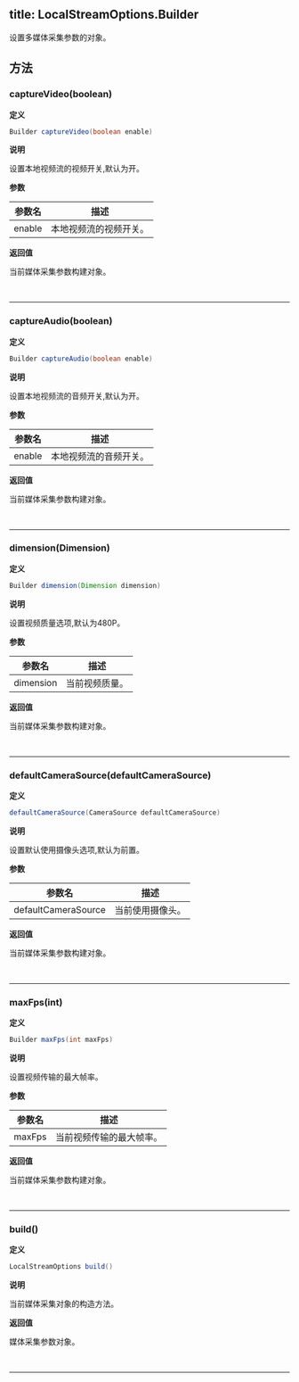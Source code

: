 title: LocalStreamOptions.Builder
-------------------------

设置多媒体采集参数的对象。

## 方法

### captureVideo(boolean)

**定义**   

```java
Builder captureVideo(boolean enable)
```

**说明**

设置本地视频流的视频开关,默认为开。

**参数**

| 参数名 | 描述 |
|---|---|
|enable|本地视频流的视频开关。|

**返回值**

当前媒体采集参数构建对象。

</br>

---

### captureAudio(boolean)

**定义**   

```java
Builder captureAudio(boolean enable)
```

**说明**

设置本地视频流的音频开关,默认为开。

**参数**

| 参数名 | 描述 |
|---|---|
|enable|本地视频流的音频开关。|

**返回值**

当前媒体采集参数构建对象。

</br>

---

### dimension(Dimension)

**定义**   

```java
Builder dimension(Dimension dimension)
```

**说明**

设置视频质量选项,默认为480P。

**参数**

| 参数名 | 描述 |
|---|---|
|dimension|当前视频质量。|

**返回值**

当前媒体采集参数构建对象。

</br>

---

### defaultCameraSource(defaultCameraSource)

**定义**   

```java
defaultCameraSource(CameraSource defaultCameraSource)
```

**说明**

设置默认使用摄像头选项,默认为前置。

**参数**

| 参数名 | 描述 |
|---|---|
|defaultCameraSource|当前使用摄像头。|

**返回值**

当前媒体采集参数构建对象。

</br>

---

### maxFps(int)

**定义**   

```java
Builder maxFps(int maxFps)
```

**说明**

设置视频传输的最大帧率。

**参数**

| 参数名 | 描述 |
|---|---|
|maxFps|当前视频传输的最大帧率。|

**返回值**

当前媒体采集参数构建对象。

</br>

---

### build()

**定义**   

```java
LocalStreamOptions build()
```

**说明**

当前媒体采集对象的构造方法。

**返回值**

媒体采集参数对象。

</br>

---

